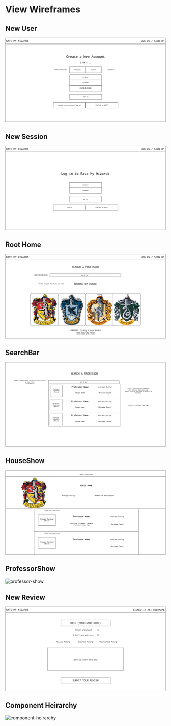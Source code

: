 # View Wireframes

## New User
![new-user]

## New Session
![new-session]

## Root Home
![root-homePage]

## SearchBar
![root-searchBar]

## HouseShow
![root-houseShow]

## ProfessorShow
![professor-show]

## New Review
![review-form]

## Component Heirarchy
![component-heirarchy]

[new-user]: ./wireframes/new_user.png
[new-session]: ./wireframes/new_session.png
[root-homePage]: ./wireframes/root_homePage.png
[root-searchBar]: ./wireframes/root_searchBar.png
[root-houseShow]: ./wireframes/root_houseShow.png
[professor-show]: ./wireframes/professor-show.png
[review-form]: ./wireframes/review_form.png
[component-heirarchy]: ./wireframes/component_heirarchy.png
